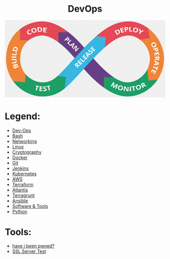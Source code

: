<div align="center">

# **DevOps**

![DevOps](terragrunt/pic/devops1.gif)
</div>

# Legend:

   * [Dev-Ops](devops/README.md)
   * [Bash](bash/README.md)
   * [Networking](networking/README.md)
   * [Linux](linux/README.md)
   * [Cryptography](cryptography/README.md)
   * [Docker](docker/README.md)
   * [Git](git/README.md)
   * [Jenkins](jenkins/README.md)
   * [Kubernetes](kubernetes/README.md)
   * [AWS](aws/README.md)
   * [Terraform](terraform/README.md)
   * [Atlantis](atlantis/README.md)
   * [Terragrunt](terragrunt/README.md)
   * [Ansible](ansible/README.md)
   * [Software & Tools](software&tools/README.md)
   * [Python](python/README.md)

# Tools:

  * [have i been pwned?](https://haveibeenpwned.com/)
  * [SSL Server Test](https://www.ssllabs.com/ssltest/)
